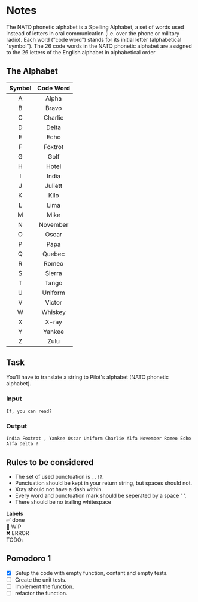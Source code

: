# Notes

The NATO phonetic alphabet is a Spelling Alphabet, a set of words used instead of letters in oral communication (i.e. over the phone or military radio). Each word ("code word") stands for its initial letter (alphabetical "symbol"). The 26 code words in the NATO phonetic alphabet are assigned to the 26 letters of the English alphabet in alphabetical order

## The Alphabet

| **Symbol** | **Code Word** |
| :--------: | :-----------: |
|     A      |     Alpha     |
|     B      |     Bravo     |
|     C      |    Charlie    |
|     D      |     Delta     |
|     E      |     Echo      |
|     F      |    Foxtrot    |
|     G      |     Golf      |
|     H      |     Hotel     |
|     I      |     India     |
|     J      |    Juliett    |
|     K      |     Kilo      |
|     L      |     Lima      |
|     M      |     Mike      |
|     N      |   November    |
|     O      |     Oscar     |
|     P      |     Papa      |
|     Q      |    Quebec     |
|     R      |     Romeo     |
|     S      |    Sierra     |
|     T      |     Tango     |
|     U      |    Uniform    |
|     V      |    Victor     |
|     W      |    Whiskey    |
|     X      |     X-ray     |
|     Y      |    Yankee     |
|     Z      |     Zulu      |

## Task

You'll have to translate a string to Pilot's alphabet (NATO phonetic alphabet).

### Input

`If, you can read?`

### Output

`India Foxtrot , Yankee Oscar Uniform Charlie Alfa November Romeo Echo Alfa Delta ?`

## Rules to be considered

- The set of used punctuation is `,.!?`.
- Punctuation should be kept in your return string, but spaces should not.
- Xray should not have a dash within.
- Every word and punctuation mark should be seperated by a space ' '.
- There should be no trailing whitespace

**Labels**  
✅ done  
🚧 WIP  
❌ ERROR  
TODO:

## Pomodoro 1

- [x] Setup the code with empty function, contant and empty tests.
- [ ] Create the unit tests.
- [ ] Implement the function.
- [ ] refactor the function.
